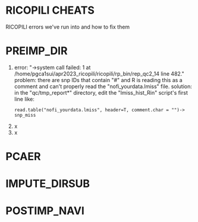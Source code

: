 # RICOPILI CHEATS
RICOPILI errors we've run into and how to fix them 

# PREIMP_DIR

1. error: "->system call failed: 1 at /home/pgca1sui/apr2023_ricopili/ricopili/rp_bin/rep_qc2_14 line 482."
   problem: there are snp IDs that contain "#" and R is reading this as a comment and can't properly read the "nofi_yourdata.lmiss" file. 
   solution: in the "qc/tmp_report*" directory, edit the "lmiss_hist_Rin" script's first line like:
   ```
   read.table("nofi_yourdata.lmiss", header=T, comment.char = "")-> snp_miss
   ```
3. x
4. x

# PCAER

# IMPUTE_DIRSUB

# POSTIMP_NAVI

